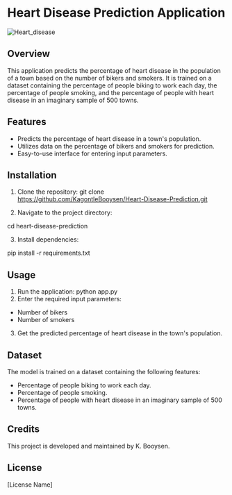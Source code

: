 # **Heart Disease Prediction Application**
                                        

                                                    
![Heart_disease](https://github.com/KagontleBooysen/Heart-Disease-Prediction/assets/106469425/a992951e-f6f8-4a36-9f99-fa2fe713d5fb)


## Overview
This application predicts the percentage of heart disease in the population of a town based on the number of bikers and smokers. It is trained on a dataset containing the percentage of people biking to work each day, the percentage of people smoking, and the percentage of people with heart disease in an imaginary sample of 500 towns.

## Features
- Predicts the percentage of heart disease in a town's population.
- Utilizes data on the percentage of bikers and smokers for prediction.
- Easy-to-use interface for entering input parameters.

## Installation
1. Clone the repository:
  git clone https://github.com/KagontleBooysen/Heart-Disease-Prediction.git  

2. Navigate to the project directory:

  cd heart-disease-prediction

3. Install dependencies:

pip install -r requirements.txt

## Usage
1. Run the application:
   python app.py
2. Enter the required input parameters:   
- Number of bikers
- Number of smokers
3. Get the predicted percentage of heart disease in the town's population.

## Dataset
The model is trained on a dataset containing the following features:

- Percentage of people biking to work each day.
- Percentage of people smoking.
- Percentage of people with heart disease in an imaginary sample of 500 towns.

## Credits
This project is developed and maintained by K. Booysen.

## License
[License Name] <!-- Specify the license under which your project is released -->
